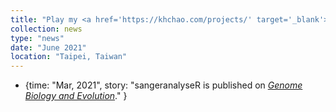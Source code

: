 ```yaml
---
title: "Play my <a href='https://khchao.com/projects/' target='_blank'>Unity games</a>!"
collection: news
type: "news"
date: "June 2021"
location: "Taipei, Taiwan"
---
```


  - {time: "Mar, 2021", story: "sangeranalyseR is published on <i><a href='https://doi.org/10.1093/gbe/evab028' target='_blank'>Genome Biology and Evolution</a></i>." }
